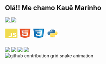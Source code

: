 ## Olá!! Me chamo Kauê Marinho
<div>
  <a href="https://github.com/Marinho-developer">
  <img height="180em" src="https://github-readme-stats.vercel.app/api?username=marinho-developer&show_icons=true&theme=radical#gh-dark-mode-only)](https://github.com/kauemarinho/github-readme-stats#gh-dark-mode-only"/>
  <img height="180em" src="https://github-readme-stats.vercel.app/api/top-langs/?username=marinho-developer&layout=compact&lagns_count=16&theme=radical"/>
</div>



<div style="display: inline_block"><br>
  <img align="center" alt="marinho-Js" height="30" width="40" src="https://raw.githubusercontent.com/devicons/devicon/master/icons/javascript/javascript-plain.svg">
  <img align="center" alt="marinho-HTML" height="30" width="40" src="https://raw.githubusercontent.com/devicons/devicon/master/icons/html5/html5-original.svg">
  <img align="center" alt="marinho-CSS" height="30" width="40" src="https://raw.githubusercontent.com/devicons/devicon/master/icons/css3/css3-original.svg">
  <img align="center" alt="marinho-Python" height="30" width="40" src="https://raw.githubusercontent.com/devicons/devicon/master/icons/python/python-original.svg">

##
</div>

<div> 
  <a href="https://instagram.com/marinho_dev" target="_blank"><img src="https://img.shields.io/badge/-Instagram-%23E4405F?style=for-the-badge&logo=instagram&logoColor=white" target="_blank"></a>
 <a href="https://discord.gg/328216124519088139" target="_blank"><img src="https://img.shields.io/badge/Discord-7289DA?style=for-the-badge&logo=discord&logoColor=white" target="_blank"></a> 
  <a href = "mailto:kauemarinhoprofissional@gmail.com"><img src="https://img.shields.io/badge/-Gmail-%23333?style=for-the-badge&logo=gmail&logoColor=white" target="_blank"></a>
  <a href="https://www.linkedin.com/in/kauê-g-556429223/" target="_blank"><img src="https://img.shields.io/badge/-LinkedIn-%230077B5?style=for-the-badge&logo=linkedin&logoColor=white" target="_blank"></a> 
  
</div>

<picture>
  <source media="(prefers-color-scheme: dark)" srcset="https://raw.githubusercontent.com/marinho-developer/YourUser/output/github-contribution-grid-snake-dark.svg">
  <source media="(prefers-color-scheme: light)" srcset="https://raw.githubusercontent.com/YourUser/marinho-developer/output/github-contribution-grid-snake.svg">
  <img alt="github contribution grid snake animation" src="https://raw.githubusercontent.com/YourUser/marinho-developer/output/github-contribution-grid-snake.svg">
</picture>
